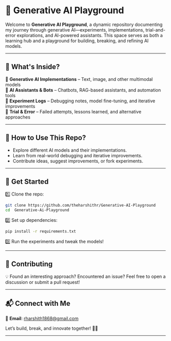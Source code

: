 # 🚀 Generative AI Playground  

Welcome to **Generative AI Playground**, a dynamic repository documenting my journey through generative AI—experiments, implementations, trial-and-error explorations, and AI-powered assistants. This space serves as both a learning hub and a playground for building, breaking, and refining AI models.  

---

## 📌 What's Inside?  

🔹 **Generative AI Implementations** – Text, image, and other multimodal models  
🔹 **AI Assistants & Bots** – Chatbots, RAG-based assistants, and automation tools  
🔹 **Experiment Logs** – Debugging notes, model fine-tuning, and iterative improvements  
🔹 **Trial & Error** – Failed attempts, lessons learned, and alternative approaches  

---

## 🔧 How to Use This Repo?  

- Explore different AI models and their implementations.  
- Learn from real-world debugging and iterative improvements.  
- Contribute ideas, suggest improvements, or fork experiments.  

---

## 🚀 Get Started  

1️⃣ Clone the repo:  
```bash
git clone https://github.com/theharshithr/Generative-AI-Playground
cd  Generative-Ai-Playground
```
2️⃣ Set up dependencies:  
```bash
pip install -r requirements.txt
```
3️⃣ Run the experiments and tweak the models!  

---

## 🤝 Contributing  

💡 Found an interesting approach? Encountered an issue? Feel free to open a discussion or submit a pull request!  

---

## 📬 Connect with Me  

📧 **Email**: rharshith1868@gmail.com  

Let’s build, break, and innovate together! 🚀🤖  

---
